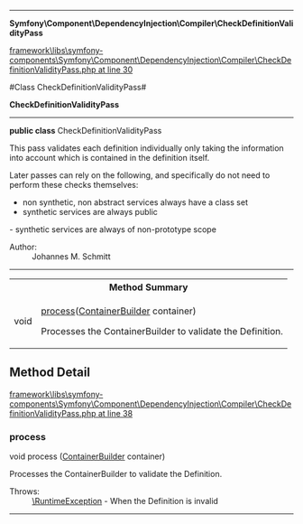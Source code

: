 

- - -

**Symfony\Component\DependencyInjection\Compiler\CheckDefinitionValidityPass**


<a href="https://github.com/JeyDotC/Hirudo/blob/master/framework/libs/symfony-components/Symfony/Component/DependencyInjection/Compiler/CheckDefinitionValidityPass.php#L30" target='_blank'>framework\libs\symfony-components\Symfony\Component\DependencyInjection\Compiler\CheckDefinitionValidityPass.php at line 30</a>

#Class CheckDefinitionValidityPass#

**CheckDefinitionValidityPass**




- - -

<p><strong>public  class</strong> <span>CheckDefinitionValidityPass</span></p>

<div class="comment" id="overview_description"><p>This pass validates each definition individually only taking the information
into account which is contained in the definition itself.</p><p>Later passes can rely on the following, and specifically do not need to
perform these checks themselves:</p>
<ul>
<li>non synthetic, non abstract services always have a class set</li>
<li>synthetic services are always public</li>
</ul>
<p>- synthetic services are always of non-prototype scope</p></div>

<dl>
<dt>Author:</dt>
<dd>Johannes M. Schmitt <schmittjoh@gmail.com></dd>
</dl>


<hr />

<table id="summary_method">
<tr><th colspan="2">Method Summary</th></tr>
<tr>
<td><span class='k'></span> <span class='nx'>void</span></td>
<td class="description"><p class="name"><a href="#process">process</a>(<a href="https://github.com/JeyDotC/Hirudo-docs/blob/master/Symfony/Component/DependencyInjection/ContainerBuilder.md">ContainerBuilder</a> container)</p><p class="description">Processes the ContainerBuilder to validate the Definition.</p></td>
</tr>
</table>

<h2 id="detail_method">Method Detail</h2>

<a href="https://github.com/JeyDotC/Hirudo/blob/master/framework/libs/symfony-components/Symfony/Component/DependencyInjection/Compiler/CheckDefinitionValidityPass.php#L38" target='_blank'>framework\libs\symfony-components\Symfony\Component\DependencyInjection\Compiler\CheckDefinitionValidityPass.php at line 38</a>

<h3 id="process()">process</h3>
<span class='k'></span> <span class='nx'>void</span> <span class='nf'>process</span> (<a href="https://github.com/JeyDotC/Hirudo-docs/blob/master/Symfony/Component/DependencyInjection/ContainerBuilder.md">ContainerBuilder</a> container)

<div class="details">
<p>Processes the ContainerBuilder to validate the Definition.</p><dl>
<dt>Throws:</dt>
<dd><a href="../../../../symfony/component/dependencyinjection/exception/runtimeexception.html">\RuntimeException</a> - When the Definition is invalid</dd>
</dl>

</div>

- - -

